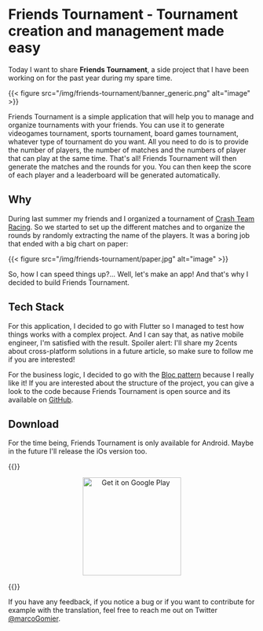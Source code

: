 # Friends Tournament - Tournament creation and management made easy


Today I want to share **Friends Tournament**, a side project that I have been working on for the past year during my spare time. 

{{< figure src="/img/friends-tournament/banner_generic.png" alt="image" >}}

Friends Tournament is a simple application that will help you to manage and organize tournaments with your friends. You can use it to generate videogames tournament, sports tournament, board games tournament, whatever type of tournament do you want. All you need to do is to provide the number of players, the number of matches and the numbers of player that can play at the same time. That's all! Friends Tournament will then generate the matches and the rounds for you. You can then keep the score of each player and a leaderboard will be generated automatically.

## Why

During last summer my friends and I organized a tournament of [Crash Team Racing](https://www.crashbandicoot.com/it/crashteamracing). So we started to set up the different matches and to organize the rounds by randomly extracting the name of the players. It was a boring job that ended with a big chart on paper:

{{< figure src="/img/friends-tournament/paper.jpg" alt="image" >}}

So, how I can speed things up?... Well, let's make an app! And that's why I decided to build Friends Tournament.

## Tech Stack

For this application, I decided to go with Flutter so I managed to test how things works with a complex project. And I can say that, as native mobile engineer, I'm satisfied with the result. Spoiler alert: I'll share my 2cents about cross-platform solutions in a future article, so make sure to follow me if you are interested!

For the business logic, I decided to go with the [Bloc pattern](https://medium.com/flutterpub/architecting-your-flutter-project-bd04e144a8f1) because I really like it! If you are interested about the structure of the project, you can give a look to the code because Friends Tournament is open source and its available on [GitHub](https://github.com/prof18/Friends-Tournament).

## Download

For the time being, Friends Tournament is only available for Android. Maybe in the future I'll release the iOs version too.

{{<rawhtml>}}

<div align="center"><a href="https://play.google.com/store/apps/details?id=com.prof.friends_tournament"><img alt="Get it on Google Play" src="https://play.google.com/intl/en_us/badges/images/generic/en_badge_web_generic.png" width="200px"/></a></div>

{{</rawhtml>}}

If you have any feedback, if you notice a bug or if you want to contribute for example with the translation, feel free to reach me out on Twitter [@marcoGomier](https://twitter.com/marcoGomier).

